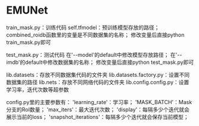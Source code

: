 # EMUNet
  
train_mask.py：训练代码
self.tfmodel：预训练模型存放的路径；
combined_roidb函数里的变量是不同数据集的名称；
修改变量后直接python train_mask.py即可

test_mask.py：测试代码
在'--model'的default中修改模型存放路径；
在'--imdb'的default中修改数据集的名称；
修改变量后直接python test_mask.py即可


lib.datasets：存放不同数据集代码的文件夹
lib.datasets.factory.py：设置不同数据集的路径
lib.nets：存放不同网络代码的文件夹
lib.config.config.py：设置学习率，迭代次数等超参数

config.py里的主要参数有：
'learning_rate'：学习率；
'MASK_BATCH'：Mask分支的RoI数量；
'max_iters'：最大迭代次数；
'display'：每隔多少个迭代就会展示当前的loss；
'snapshot_iterations'：每隔多少个迭代就会保存当前模型；
